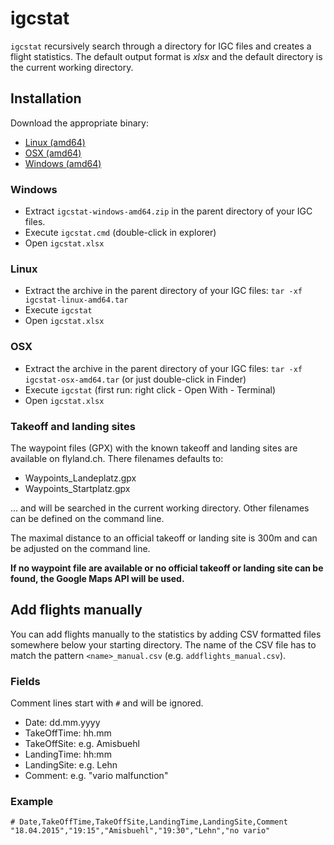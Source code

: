 # igcstat
`igcstat` recursively search through a directory for IGC files and creates a flight statistics.
The default output format is _xlsx_ and the default directory is the current working directory.

## Installation
Download the appropriate binary:
* [Linux (amd64)](dist/igcstat-linux-amd64.tar?raw=true)
* [OSX (amd64)](dist/igcstat-osx-amd64.tar?raw=true)
* [Windows (amd64)](dist/igcstat-windows-amd64.zip?raw=true)

### Windows
* Extract `igcstat-windows-amd64.zip` in the parent directory of your IGC files.
* Execute `igcstat.cmd` (double-click in explorer)
* Open `igcstat.xlsx`

### Linux 
* Extract the archive in the parent directory of your IGC files: `tar -xf igcstat-linux-amd64.tar` 
* Execute `igcstat`
* Open `igcstat.xlsx`

### OSX 
* Extract the archive in the parent directory of your IGC files: `tar -xf igcstat-osx-amd64.tar` (or just double-click in Finder) 
* Execute `igcstat` (first run: right click - Open With - Terminal)
* Open `igcstat.xlsx`

### Takeoff and landing sites
The waypoint files (GPX) with the known takeoff and landing sites are available on flyland.ch. There filenames defaults to:
* Waypoints_Landeplatz.gpx 
* Waypoints_Startplatz.gpx

... and will be searched in the current working directory. Other filenames can be defined on the command line.

The maximal distance to an official takeoff or landing site is 300m and can be adjusted on the command line.

__If no waypoint file are available or no official takeoff or landing site can be found, the Google Maps API will be used.__

###

## Add flights manually
You can add flights manually to the statistics by adding CSV formatted files somewhere below your starting directory.
The name of the CSV file has to match the pattern `<name>_manual.csv` (e.g. `addflights_manual.csv`).

### Fields
Comment lines start with `#` and will be ignored.
* Date:        dd.mm.yyyy
* TakeOffTime: hh.mm
* TakeOffSite: e.g. Amisbuehl
* LandingTime: hh:mm
* LandingSite: e.g. Lehn
* Comment:     e.g. "vario malfunction"

### Example
    # Date,TakeOffTime,TakeOffSite,LandingTime,LandingSite,Comment
    "18.04.2015","19:15","Amisbuehl","19:30","Lehn","no vario"
